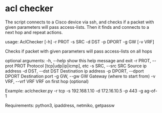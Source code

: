 # acl checker
The script connects to a Cisco device via ssh, and checks if a packet with given parameters will pass access-lists.
Then it finds and connects to a next hop and repeat actions.

usage: AclChecker [-h] -r PROT -s SRC -d DST -p DPORT -g GW [-v VRF]

Checks if packet with given parameters will pass access-lists on all hops

optional arguments:
  -h, --help            show this help message and exit
  -r PROT, --prot PROT  Protocol [tcp|udp|ip|icmp], etc
  -s SRC, --src SRC     Source ip address
  -d DST, --dst DST     Destination ip address
  -p DPORT, --dport DPORT
                        Destination port
  -g GW, --gw GW        Gateway (where to start from)
  -v VRF, --vrf VRF     VRF on first hop (optional)

Example: aclchecker.py -r tcp -s 192.168.1.10 -d 172.16.10.5 -p 443 -g ag-of-1

Requirements:
python3, ipaddress, netmiko, getpassw
